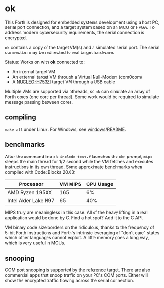 # ok
This Forth is designed for embedded systems development using a host PC, serial port connection,
and a target system based on an MCU or FPGA.
To address modern cybersecurity requirements, the serial connection is encrypted.

`ok` contains a copy of the target VM(s) and a simulated serial port. The serial connection may be redirected to real target hardware.

Status: Works on with **ok** connected to:

- An internal target VM
- An [external](./target/ref) target VM through a Virtual Null-Modem (com0com)
- A [NUCLEO-H753ZI](./target/ref/H753) target VM through a USB cable

Multiple VMs are supported via pthreads, so `ok` can simulate an array of Forth cores (one core per thread).
Some work would be required to simulate message passing between cores.
## compiling
`make all` under Linux. For Windows, see [windows/README](./windows/README.md).
## benchmarks
After the command line `ok include test.f` launches the `ok>` prompt, `mips` sleeps the main thread
for 1/2 second while the VM fetches and executes instructions in its own thread.
Some approximate benchmarks when compiled with Code::Blocks 20.03:

| Processor | VM MIPS | CPU Usage |
| --------- | ------- | --------- |
| AMD Ryzen 1950X | 165 | 6% |
| Intel Alder Lake N97 | 65 | 40% |

MIPS truly are meaningless in this case. All of the heavy lifting in a real application would be done by C.
Find a hot spot? Add it to the C API.

VM binary code size borders on the ridiculous, thanks to the frequency of 5-bit Forth instructions and Forth's
intrinsic leveraging of "don't care" states which other languages cannot exploit.
A little memory goes a long way, which is very useful in MCUs.
## snooping
COM port snooping is supported by the [reference](./target/ref) target.
There are also commercial apps that snoop traffic on your PC's COM ports.
Either will show the encrypted traffic flowing across the serial connection.
